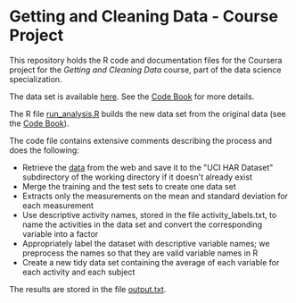 # Getting and Cleaning Data - Course Project

This repository holds the R code and documentation files for the Coursera project for the *Getting and Cleaning Data* course, part of the data science specialization.

The data set is available [here](https://github.com/jhaeberl/DataCleaning/blob/master/output.txt). See the [Code Book](https://github.com/jhaeberl/DataCleaning/blob/master/CodeBook.md) for more details.

The R file [run_analysis.R](https://github.com/jhaeberl/DataCleaning/blob/master/run_analysis.R) builds the new data set from the original data (see the [Code Book](https://github.com/jhaeberl/DataCleaning/blob/master/CodeBook.md)).

The code file contains extensive comments describing the process and does the following:

* Retrieve the [data](https://d396qusza40orc.cloudfront.net/getdata%2Fprojectfiles%2FUCI%20HAR%20Dataset.zip) from the web and save it to the "UCI HAR Dataset" subdirectory of the working directory if it doesn't already exist
* Merge the training and the test sets to create one data set 
* Extracts only the measurements on the mean and standard deviation for each measurement
* Use descriptive activity names, stored in the file activity_labels.txt, to name the activities in the data set and convert the corresponding variable into a factor
* Appropriately label the dataset with descriptive variable names; we preprocess the names so that they are valid variable names in R
* Create a new tidy data set containing the average of each variable for each activity and each subject

The results are stored in the file [output.txt](https://github.com/jhaeberl/DataCleaning/blob/master/output.txt).


